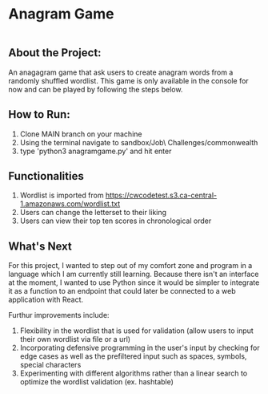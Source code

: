 <!-- TABLE OF CONTENTS -->
<h1 style="display: inline-block">Anagram Game</h1>

## About the Project: 
An anagagram game that ask users to create anagram words from a randomly shuffled wordlist. This game is only available in the console for now and can be played by following the steps below.

## How to Run:

1. Clone MAIN branch on your machine
2. Using the terminal navigate to sandbox/Job\ Challenges/commonwealth
3. type 'python3 anagramgame.py' and hit enter

## Functionalities

1. Wordlist is imported from https://cwcodetest.s3.ca-central-1.amazonaws.com/wordlist.txt
2. Users can change the letterset to their liking
3. Users can view their top ten scores in chronological order 

## What's Next

For this project, I wanted to step out of my comfort zone and program in a language which I am currently still learning. Because there isn't an interface at the moment, I wanted to use Python since it would be simpler to integrate it as a function to an endpoint that could later be connected to a web application with React. 

Furthur improvements include:

1. Flexibility in the wordlist that is used for validation (allow users to input their own wordlist via file or a url)
2. Incorporating defensive programming in the user's input by checking for edge cases as well as the prefiltered input such as spaces, symbols, special characters
3. Experimenting with different algorithms rather than a linear search to optimize the wordlist validation (ex. hashtable)



